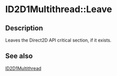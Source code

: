 # ID2D1Multithread::Leave

## Description

Leaves the Direct2D API critical section, if it exists.

## See also

[ID2D1Multithread](https://learn.microsoft.com/windows/desktop/api/d2d1_1/nn-d2d1_1-id2d1multithread)